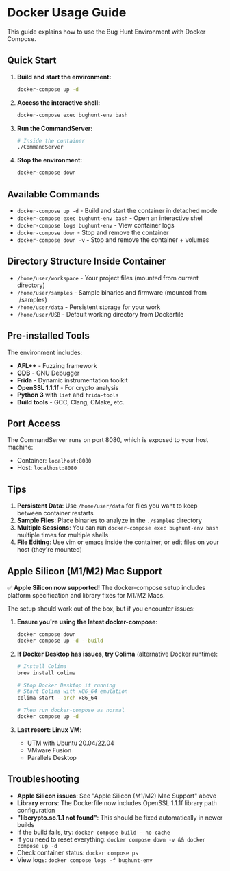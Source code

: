 # Docker Usage Guide

This guide explains how to use the Bug Hunt Environment with Docker Compose.

## Quick Start

1. **Build and start the environment:**
   ```bash
   docker-compose up -d
   ```

2. **Access the interactive shell:**
   ```bash
   docker-compose exec bughunt-env bash
   ```

3. **Run the CommandServer:**
   ```bash
   # Inside the container
   ./CommandServer
   ```

4. **Stop the environment:**
   ```bash
   docker-compose down
   ```

## Available Commands

- `docker-compose up -d` - Build and start the container in detached mode
- `docker-compose exec bughunt-env bash` - Open an interactive shell
- `docker-compose logs bughunt-env` - View container logs
- `docker-compose down` - Stop and remove the container
- `docker-compose down -v` - Stop and remove the container + volumes

## Directory Structure Inside Container

- `/home/user/workspace` - Your project files (mounted from current directory)
- `/home/user/samples` - Sample binaries and firmware (mounted from ./samples)
- `/home/user/data` - Persistent storage for your work
- `/home/user/USB` - Default working directory from Dockerfile

## Pre-installed Tools

The environment includes:
- **AFL++** - Fuzzing framework
- **GDB** - GNU Debugger
- **Frida** - Dynamic instrumentation toolkit
- **OpenSSL 1.1.1f** - For crypto analysis
- **Python 3** with `lief` and `frida-tools`
- **Build tools** - GCC, Clang, CMake, etc.

## Port Access

The CommandServer runs on port 8080, which is exposed to your host machine:
- Container: `localhost:8080`
- Host: `localhost:8080`

## Tips

1. **Persistent Data**: Use `/home/user/data` for files you want to keep between container restarts
2. **Sample Files**: Place binaries to analyze in the `./samples` directory
3. **Multiple Sessions**: You can run `docker-compose exec bughunt-env bash` multiple times for multiple shells
4. **File Editing**: Use vim or emacs inside the container, or edit files on your host (they're mounted)

## Apple Silicon (M1/M2) Mac Support

✅ **Apple Silicon now supported!** The docker-compose setup includes platform specification and library fixes for M1/M2 Macs.

The setup should work out of the box, but if you encounter issues:

1. **Ensure you're using the latest docker-compose**:
   ```bash
   docker compose down
   docker compose up -d --build
   ```

2. **If Docker Desktop has issues, try Colima** (alternative Docker runtime):
   ```bash
   # Install Colima
   brew install colima
   
   # Stop Docker Desktop if running
   # Start Colima with x86_64 emulation
   colima start --arch x86_64
   
   # Then run docker-compose as normal
   docker compose up -d
   ```

3. **Last resort: Linux VM**:
   - UTM with Ubuntu 20.04/22.04
   - VMware Fusion
   - Parallels Desktop

## Troubleshooting

- **Apple Silicon issues**: See "Apple Silicon (M1/M2) Mac Support" above  
- **Library errors**: The Dockerfile now includes OpenSSL 1.1.1f library path configuration
- **"libcrypto.so.1.1 not found"**: This should be fixed automatically in newer builds
- If the build fails, try: `docker compose build --no-cache`
- If you need to reset everything: `docker compose down -v && docker compose up -d`
- Check container status: `docker compose ps`
- View logs: `docker compose logs -f bughunt-env` 